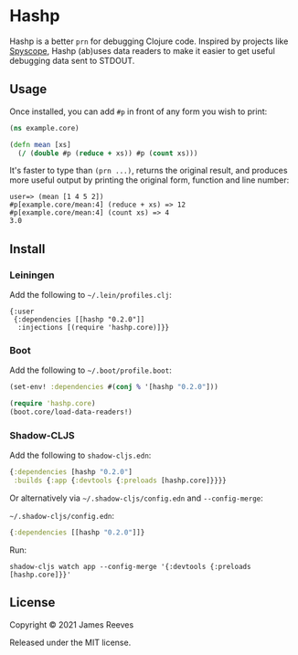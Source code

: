 # Hashp

Hashp is a better `prn` for debugging Clojure code. Inspired by
projects like [Spyscope][], Hashp (ab)uses data readers to make it
easier to get useful debugging data sent to STDOUT.

[spyscope]: https://github.com/dgrnbrg/spyscope

## Usage

Once installed, you can add `#p` in front of any form you wish to
print:

```clojure
(ns example.core)

(defn mean [xs]
  (/ (double #p (reduce + xs)) #p (count xs)))
```

It's faster to type than `(prn ...)`, returns the original result, and
produces more useful output by printing the original form, function
and line number:

```
user=> (mean [1 4 5 2])
#p[example.core/mean:4] (reduce + xs) => 12
#p[example.core/mean:4] (count xs) => 4
3.0
```

## Install

### Leiningen

Add the following to `~/.lein/profiles.clj`:

```edn
{:user
 {:dependencies [[hashp "0.2.0"]]
  :injections [(require 'hashp.core)]}}
```

### Boot

Add the following to `~/.boot/profile.boot`:

```clojure
(set-env! :dependencies #(conj % '[hashp "0.2.0"]))

(require 'hashp.core)
(boot.core/load-data-readers!)
```

### Shadow-CLJS

Add the following to `shadow-cljs.edn`:
```clojure
{:dependencies [hashp "0.2.0"]
 :builds {:app {:devtools {:preloads [hashp.core]}}}}
```

Or alternatively via `~/.shadow-cljs/config.edn` and `--config-merge`:

`~/.shadow-cljs/config.edn`:
```clojure
{:dependencies [[hashp "0.2.0"]]}
```

Run:
```
shadow-cljs watch app --config-merge '{:devtools {:preloads [hashp.core]}}'
```

## License

Copyright © 2021 James Reeves

Released under the MIT license.
